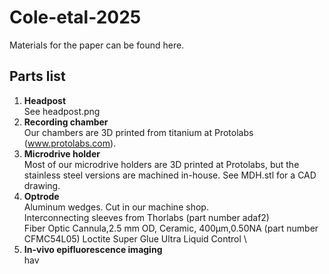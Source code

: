 # Cole-etal-2025
Materials for the paper can be found here. 

## Parts list
1. **Headpost** \
   See headpost.png
2. **Recording chamber** \
   Our chambers are 3D printed from titanium at Protolabs (www.protolabs.com).
3. **Microdrive holder** \
   Most of our microdrive holders are 3D printed at Protolabs, but the stainless steel versions are machined in-house. See MDH.stl for a CAD drawing.
4. **Optrode** \
   Aluminum wedges. Cut in our machine shop. \
   Interconnecting sleeves from Thorlabs (part number adaf2) \
   Fiber Optic Cannula,2.5 mm OD, Ceramic, 400µm,0.50NA (part number CFMC54L05)
   Loctite Super Glue Ultra Liquid Control  \
6. **In-vivo epifluorescence imaging** \
   hav
   
   
